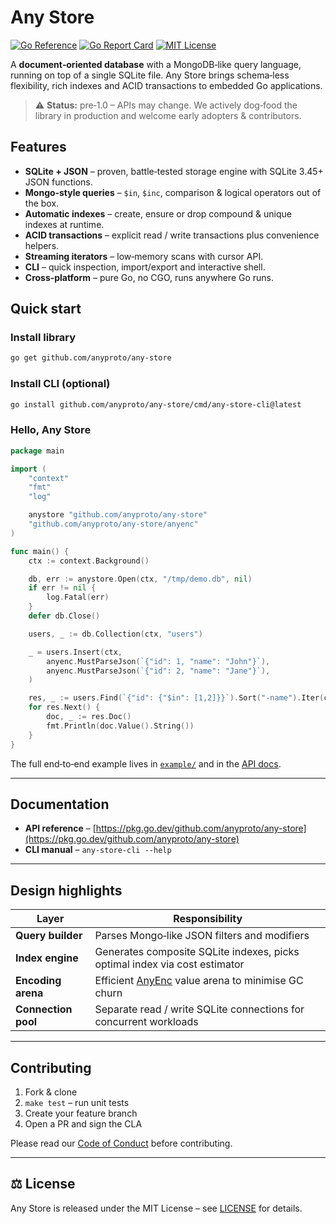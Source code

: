 # Any Store

[![Go Reference](https://pkg.go.dev/badge/github.com/anyproto/any-store.svg)](https://pkg.go.dev/github.com/anyproto/any-store)
[![Go Report Card](https://goreportcard.com/badge/github.com/anyproto/any-store)](https://goreportcard.com/report/github.com/anyproto/any-store)
[![MIT License](https://img.shields.io/badge/license-MIT-blue.svg)](LICENSE)

A **document‑oriented database** with a MongoDB‑like query language, running on top of a single SQLite file.
Any Store brings schema‑less flexibility, rich indexes and ACID transactions to embedded Go applications.

> ⚠️ **Status:** pre‑1.0 – APIs may change. We actively dog‑food the library in production and welcome early adopters & contributors.


## Features

* **SQLite + JSON** – proven, battle‑tested storage engine with SQLite 3.45+ JSON functions.
* **Mongo‑style queries** – `$in`, `$inc`, comparison & logical operators out of the box.
* **Automatic indexes** – create, ensure or drop compound & unique indexes at runtime.
* **ACID transactions** – explicit read / write transactions plus convenience helpers.
* **Streaming iterators** – low‑memory scans with cursor API.
* **CLI** – quick inspection, import/export and interactive shell.
* **Cross‑platform** – pure Go, no CGO, runs anywhere Go runs.


## Quick start

### Install library

```bash
go get github.com/anyproto/any-store
```

### Install CLI (optional)

```bash
go install github.com/anyproto/any-store/cmd/any-store-cli@latest
```

### Hello, Any Store

```go
package main

import (
    "context"
    "fmt"
    "log"

    anystore "github.com/anyproto/any-store"
    "github.com/anyproto/any-store/anyenc"
)

func main() {
    ctx := context.Background()

    db, err := anystore.Open(ctx, "/tmp/demo.db", nil)
    if err != nil {
        log.Fatal(err)
    }
    defer db.Close()

    users, _ := db.Collection(ctx, "users")

    _ = users.Insert(ctx,
        anyenc.MustParseJson(`{"id": 1, "name": "John"}`),
        anyenc.MustParseJson(`{"id": 2, "name": "Jane"}`),
    )

    res, _ := users.Find(`{"id": {"$in": [1,2]}}`).Sort("-name").Iter(ctx)
    for res.Next() {
        doc, _ := res.Doc()
        fmt.Println(doc.Value().String())
    }
}
```

The full end‑to‑end example lives in [`example/`](example) and in the [API docs](https://pkg.go.dev/github.com/anyproto/any-store).

---

## Documentation

* **API reference** – [https://pkg.go.dev/github.com/anyproto/any-store](https://pkg.go.dev/github.com/anyproto/any-store)
* **CLI manual** – `any-store-cli --help`

---

## Design highlights

| Layer               | Responsibility                                                             |
| ------------------- | -------------------------------------------------------------------------- |
| **Query builder**   | Parses Mongo‑like JSON filters and modifiers                               |
| **Index engine**    | Generates composite SQLite indexes, picks optimal index via cost estimator |
| **Encoding arena**  | Efficient [AnyEnc](anyenc) value arena to minimise GC churn                |
| **Connection pool** | Separate read / write SQLite connections for concurrent workloads          |

---


## Contributing

1. Fork & clone
2. `make test` – run unit tests
3. Create your feature branch
4. Open a PR and sign the CLA

Please read our [Code of Conduct](CODE_OF_CONDUCT.md) before contributing.

---

## ⚖️ License

Any Store is released under the MIT License – see [LICENSE](LICENSE) for details.
